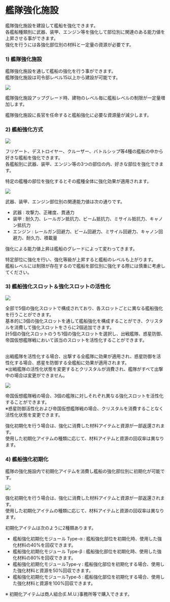 # 艦隊強化施設

艦隊強化施設を建設して艦船を強化できます。<br>
各艦船種類別に武器、装甲、エンジン等を強化して部位別に関連のある能力値を上昇させる事ができます。<br>
強化を行うには各強化部位別の材料と一定量の資源が必要です。
<br>

### 1) 艦隊強化施設

艦隊強化施設を通して艦船の強化を行う事ができます。<br>
艦隊強化施設は司令部レベル15以上から建設が可能です。

![](http://d3bbxo4nelobc3.cloudfront.net/html/img/help/108_01.jpg)

艦隊強化施設アップグレード時、建物のレベル毎に艦船レベルの制限が一定量増加します。

艦隊強化施設に長官を任命すると艦船強化に必要な資源量が減少します。
<br>

### 2) 艦船強化方式

![](http://d3bbxo4nelobc3.cloudfront.net/html/img/help/108_02.jpg)

フリゲート、デストロイヤー、クルーザー、バトルシップ等4種の艦船の中から好きな艦船を強化できます。<br>
各艦船別に武器、装甲、エンジン等の3つの部位の内、好きな部位を強化できます。

特定の艦種の部位を強化するとその艦種全体に強化効果が適用されます。

![](http://d3bbxo4nelobc3.cloudfront.net/html/img/help/108_03.jpg)

武器、装甲、エンジン部位別の関連能力値は次の通りです。<br>
- 武器 : 攻撃力、正確度、貫通力
- 装甲 : 耐久力、レールガン抵抗力、ビーム抵抗力、ミサイル抵抗力、キャノン抵抗力
- エンジン : レールガン回避力、ビーム回避力、ミサイル回避力、キャノン回避力、耐久力、積載量

強化による能力値上昇は艦船のグレードによって変わってきます。

特定部位に強化を行い、強化等級が上昇すると艦船のレベルも上がります。<br>
艦船レベルには制限が存在するので艦船を部位別に強化する際には慎重に考慮してください。
<br>

### 3) 艦船強化スロット＆強化スロットの活性化

![](http://d3bbxo4nelobc3.cloudfront.net/html/img/help/108_06.jpg)

全部で5個の強化スロットで構成されており、各スロットごとに異なる艦船強化を行うことができます。<br>
基本的に3個の強化スロットを通して艦船強化を構成することができ、クリスタルを消費して強化スロットをさらに2個追加できます。<br>
計5個の強化スロットのうち1個の強化スロットを選択し、出戦艦隊、惑星防御、帝国仮想艦隊戦において該当のスロットを活性化することができます。<br><br>

出戦艦隊を活性化する場合、出撃する全艦隊に効果が適用され、惑星防御を活性化する場合、惑星を防御する全艦船に効果が適用されます。<br>
※出戦艦隊の活性化状態を変更するとクリスタルが消費され、艦隊がすべて出撃中の場合は変更ができません。

![](http://d3bbxo4nelobc3.cloudfront.net/html/img/help/108_07.jpg)

帝国仮想艦隊戦の場合、3個の艦隊に対しそれぞれ異なる強化スロットを活性化することができます。<br>
※惑星防御活性化および帝国仮想艦隊戦の場合、クリスタルを消費することなく活性化状態を変更できます。<br>

強化初期化を行う場合は、強化に消費した材料アイテムと資源が一部返還されます。<br>
使用した初期化アイテムの種類に応じて、材料アイテムと資源の回収率は異なります。


### 4) 艦船強化初期化

艦隊の強化施設内で初期化アイテムを消費し艦船の強化部位別に初期化が可能です。

![](http://d3bbxo4nelobc3.cloudfront.net/html/img/help/108_05.jpg)

強化初期化を行う場合は、強化に消費した材料アイテムと資源が一部返還されます。<br>
使用した初期化アイテムの種類に応じて、材料アイテムと資源の回収率は異なります。

初期化アイテムは次のように2種類あります。<br>
- 艦船強化初期化モジュール Type-α : 艦船強化部位を初期化時、使用した強化材料の40%を回収できます。
- 艦船強化初期化モジュール Type-β : 艦船強化部位を初期化時、使用した強化材料の80%を回収できます。
- 艦船強化初期化モジュールType-γ : 艦船強化部位を初期化する場合、使用した強化材料と資源を50%回収できます。
- 艦船強化初期化モジュールType-δ : 艦船強化部位を初期化する場合、使用した強化材料と資源を100%回収できます。

※ 初期化アイテムは商人組合(E.M.U.)事務所等で購入できます。

